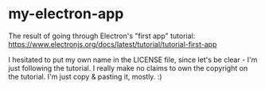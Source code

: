 # my-electron-app

The result of going through Electron's "first app" tutorial:
https://www.electronjs.org/docs/latest/tutorial/tutorial-first-app

I hesitated to put my own name in the LICENSE file, since let's be
clear - I'm just following the tutorial. I really make no claims to
own the copyright on the tutorial. I'm just copy & pasting it,
mostly. :)

